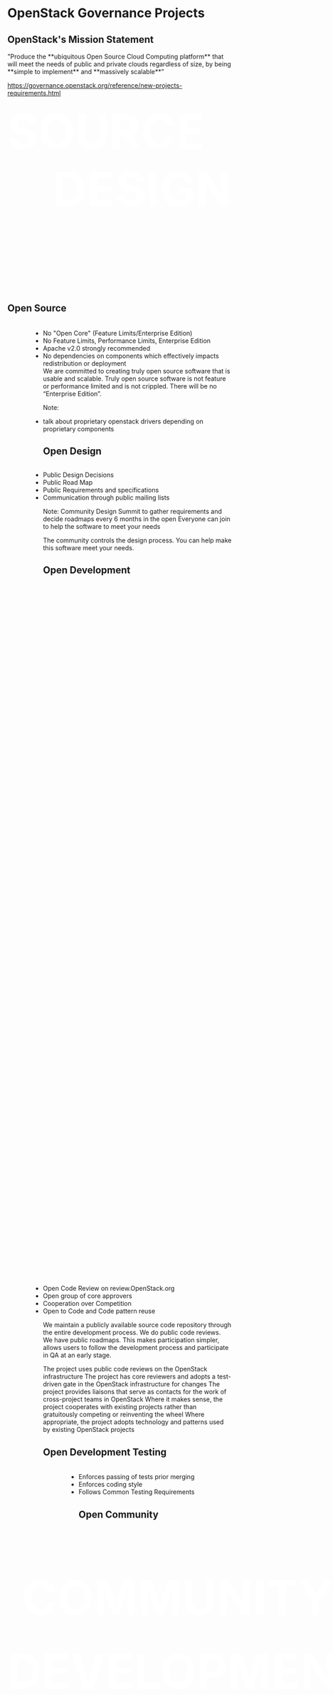 <!-- .slide: data-state="section-break" id="governance"  data-timing="30" -->
# OpenStack Governance Projects


<!-- .slide: data-state="normal" id="openstack-mission"  data-timing="60" -->
## OpenStack's Mission Statement

<img data-src="images/openstack-logo-plain.png" width="50%" style="float: left; margin-right: 8px" />

<div class="call-to-action">
    "Produce the **ubiquitous Open Source Cloud Computing platform**
    that will meet the needs of public and private clouds
    regardless of size, by being **simple to implement** and **massively scalable**”
</div>

https://governance.openstack.org/reference/new-projects-requirements.html


<!-- .slide: data-background="images/open_sign_background.jpg" data-background-size="100%" id="governance-four-opens" data-menu-title="The Four Opens" data-timing="60"  -->
<!-- <h1 style="color: white">The Four Opens</h1> -->

<div style="color: white; font-size: 80pt; font-weight: bold; text-transform: uppercase">
<div>
        <div class="fragment" style="float: left; align: top left">Source</div>
        <div class="fragment" style="float: right; align: top right">Design</div>
    </div>
    <div style="padding: 8pt">&nbsp;</div>
    <div>
        <p class="fragment" style="position: absolute; bottom: 0">Development</p>
        <p class="fragment" style="position: absolute; bottom: 124pt; right: 0">Community</p>
    </div>
        <div style="padding: 8pt">&nbsp;</div>

</div>


<!-- .slide: data-state="normal" id="governance-open-source" data-timing="90" -->
## Open Source

<img data-src="images/use_open_source.jpg" style="float: left; height: 70%; margin-right: 80px"/>

<ul style="display: inline">
    <li>No "Open Core" (Feature Limits/Enterprise Edition)</li>
    <li>No Feature Limits, Performance Limits, Enterprise Edition</li>
    <li>Apache v2.0 strongly recommended</li>
    <li>No dependencies on components which effectively impacts redistribution or deployment</li>
</ul>

<aside class="notes">
We are committed to creating truly open source software that is usable and
scalable. Truly open source software is not feature or performance limited and
is not crippled. There will be no “Enterprise Edition”.
</aside>

Note:
* talk about proprietary openstack drivers depending on proprietary components


<!-- .slide: data-state="normal" id="governance-open-design" data-timing="90" -->
## Open Design

<p style="text-align: center">
<img data-src="images/open_design.jpg" style="width: 50%"/>
</p>

*   Public Design Decisions
*   Public Road Map
*   Public Requirements and specifications
*   Communication through public mailing lists

Note:
Community Design Summit to gather requirements and decide roadmaps
every 6 months in the open
Everyone can join to help the software to meet your needs

The community controls the design process. You can help make this software meet
your needs.


<!-- .slide: data-state="normal" id="governance-open-development" data-timing="90" -->
## Open Development

<p style="text-align: center">
<img data-src="images/development.jpg" style="height: 40%"/>
</p>

*   Open Code Review on review.OpenStack.org
*   Open group of core approvers
*   Cooperation over Competition
*   Open to Code and Code pattern reuse

<aside class="notes">
We maintain a publicly available source code repository through the entire
development process. We do public code reviews. We have public roadmaps. This
makes participation simpler, allows users to follow the development process and
participate in QA at an early stage.

The project uses public code reviews on the OpenStack infrastructure
The project has core reviewers and adopts a test-driven gate in the OpenStack infrastructure for changes
The project provides liaisons that serve as contacts for the work of cross-project teams in OpenStack
Where it makes sense, the project cooperates with existing projects rather than gratuitously competing or reinventing the wheel
Where appropriate, the project adopts technology and patterns used by existing OpenStack projects
</aside>


<!-- .slide: data-state="normal" id="governance-open-testing" data-timing="60" -->
## Open Development Testing

<img data-src="images/jenkins_checks.png" style="float: left; height: 70%; margin-right: 80px"/>

<ul style="display: inline">
    <li>Enforces passing of tests prior merging
    <li>Enforces coding style
    <li>Follows Common Testing Requirements
</ul>


<!-- .slide: data-state="normal" id="governance-open-community" data-timing="90" -->
## Open Community

<p style="text-align: center">
<img data-src="images/cloud-community-cut.png" style="height: 40%"/>
</p>

*   Healthy, vibrant community acting in Lazy consensus model
*   Processes are documented, open and transparent
*   Contributor chosen technical lead
*   Meetings are held & recorded in public IRC

Note:
One of our core goals is to maintain a healthy, vibrant developer and user
community. Most decisions are made using a lazy consensus model. All processes
are documented, open and transparent.

The technical governance of the project is a community meritocracy with
contributors electing technical leads and members of the Technical Committee.

All project meetings are held in public IRC channels and recorded. Additional
technical communication is through public mailing lists and is archived.
